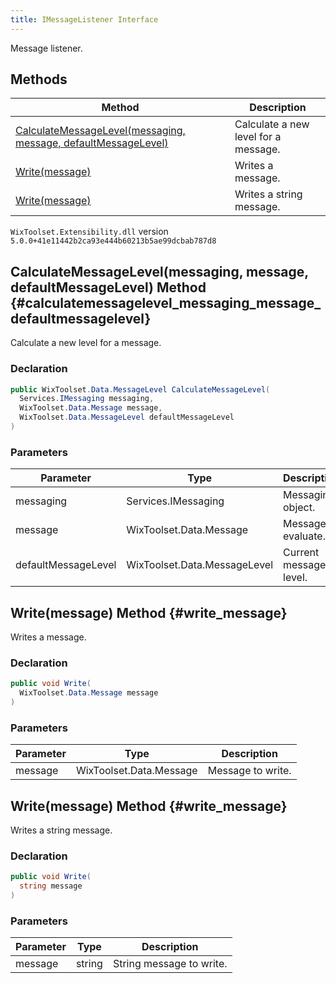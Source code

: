 ```yaml
---
title: IMessageListener Interface
---
```

Message listener.
## Methods
| Method | Description |
| ------ | ----------- |
| [CalculateMessageLevel(messaging, message, defaultMessageLevel)](#calculatemessagelevel_messaging_message_defaultmessagelevel) | Calculate a new level for a message. |
| [Write(message)](#write_message) | Writes a message. |
| [Write(message)](#write_message) | Writes a string message. |
`WixToolset.Extensibility.dll` version `5.0.0+41e11442b2ca93e444b60213b5ae99dcbab787d8`
## CalculateMessageLevel(messaging, message, defaultMessageLevel) Method {#calculatemessagelevel_messaging_message_defaultmessagelevel}
Calculate a new level for a message.
### Declaration
```cs
public WixToolset.Data.MessageLevel CalculateMessageLevel(
  Services.IMessaging messaging,
  WixToolset.Data.Message message,
  WixToolset.Data.MessageLevel defaultMessageLevel
)
```
### Parameters
| Parameter | Type | Description |
| --------- | ---- | ----------- |
| messaging | Services.IMessaging | Messaging object. |
| message | WixToolset.Data.Message | Message to evaluate. |
| defaultMessageLevel | WixToolset.Data.MessageLevel | Current message level. |
## Write(message) Method {#write_message}
Writes a message.
### Declaration
```cs
public void Write(
  WixToolset.Data.Message message
)
```
### Parameters
| Parameter | Type | Description |
| --------- | ---- | ----------- |
| message | WixToolset.Data.Message | Message to write. |
## Write(message) Method {#write_message}
Writes a string message.
### Declaration
```cs
public void Write(
  string message
)
```
### Parameters
| Parameter | Type | Description |
| --------- | ---- | ----------- |
| message | string | String message to write. |
